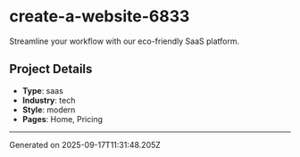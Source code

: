 # create-a-website-6833

Streamline your workflow with our eco-friendly SaaS platform.

## Project Details

- **Type**: saas
- **Industry**: tech
- **Style**: modern
- **Pages**: Home, Pricing

---
Generated on 2025-09-17T11:31:48.205Z
